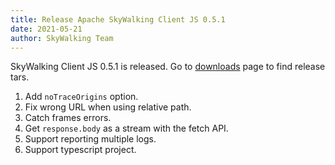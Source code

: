 ```yaml
---
title: Release Apache SkyWalking Client JS 0.5.1
date: 2021-05-21
author: SkyWalking Team
---
```


SkyWalking Client JS 0.5.1 is released. Go to [downloads](/downloads) page to find release tars.

1. Add `noTraceOrigins` option.
2. Fix wrong URL when using relative path.
3. Catch frames errors.
4. Get `response.body` as a stream with the fetch API.
5. Support reporting multiple logs.
6. Support typescript project.
